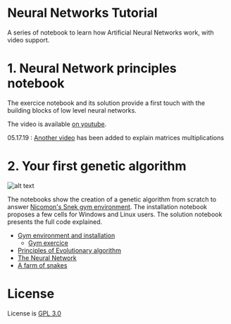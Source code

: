 # Neural Networks Tutorial

A series of notebook to learn how Artificial Neural Networks work, with video support.


# 1. Neural Network principles notebook

The exercice notebook and its solution provide a first touch with the building blocks of low level neural networks.

The video is available [on youtube](https://www.youtube.com/watch?v=XJu-ZzE3sUo&list=PL_mqLx7AmDzeG5kXYbhllIaLiZIALla3P).

05.17.19 : [Another video](https://www.youtube.com/watch?v=RnbVW8ObWls&list=PL_mqLx7AmDzfJ6dc8iw_Z9mC2bhd90eer) has been added to explain matrices multiplications


# 2. Your first genetic algorithm

![alt text](ipynb_images/Presentation.jpg)

The notebooks show the creation of a genetic algorithm from scratch to answer [Nicomon's Snek gym environment](https://github.com/nicomon24/Sneks).
The installation notebook proposes a few cells for Windows and Linux users.
The solution notebook presents the full code explained.


- [Gym environment and installation](https://www.youtube.com/watch?v=VEh8nwQtTwE&list=PL_mqLx7AmDzeG5kXYbhllIaLiZIALla3P&index=2)
  - [Gym exercice](https://www.youtube.com/watch?v=y8qF6guwvl4&list=PL_mqLx7AmDzeG5kXYbhllIaLiZIALla3P&index=3)
- [Principles of Evolutionary algorithm](https://www.youtube.com/watch?v=BCZt32L6Lx0&list=PL_mqLx7AmDzeG5kXYbhllIaLiZIALla3P&index=4)
- [The Neural Network](https://www.youtube.com/watch?v=wasZ0MusbdM&list=PL_mqLx7AmDzeG5kXYbhllIaLiZIALla3P&index=5)
- [A farm of snakes](https://www.youtube.com/watch?v=3E2uIOsQC-0&list=PL_mqLx7AmDzeG5kXYbhllIaLiZIALla3P&index=6)



# License

License is [GPL 3.0](LICENSE)